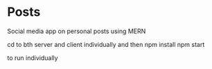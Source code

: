 # Posts
Social media app on personal posts using MERN 

cd to bth server and client individually and then
npm install
npm start

to run individually
